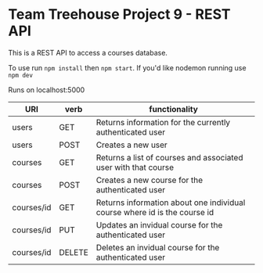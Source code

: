 # Team Treehouse Project 9 - REST API

This is a REST API to access a courses database.

To use run `npm install` then `npm start`. If you'd like nodemon running use `npm dev`

Runs on localhost:5000

| URI        | verb   | functionality                                                             |
| ---------- | ------ | ------------------------------------------------------------------------- |
| users      | GET    | Returns information for the currently authenticated user                  |
| users      | POST   | Creates a new user                                                        |
| courses    | GET    | Returns a list of courses and associated user with that course            |
| courses    | POST   | Creates a new course for the authenticated user                           |
| courses/id | GET    | Returns information about one individual course where id is the course id |
| courses/id | PUT    | Updates an invidual course for the authenticated user                     |
| courses/id | DELETE | Deletes an invidual course for the authenticated user                     |
